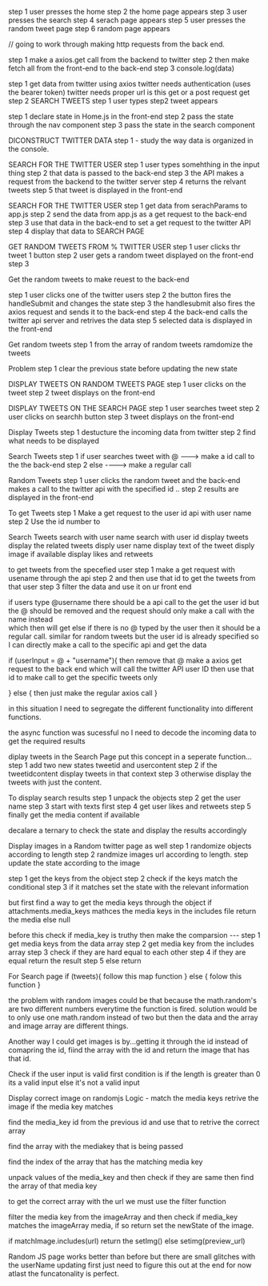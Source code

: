 step 1 user presses the home
step 2 the home page appears
step 3 user presses the search
step 4 serach page appears
step 5 user presses the random tweet page
step 6 random page appears

// going to work through making http requests from the back end.

step 1 make a axios.get call from the backend to twitter
step 2 then make fetch all from the front-end to the back-end
step 3 console.log(data)

step 1
get data from twitter using axios
twitter needs authentication (uses the bearer token)
twitter needs proper url
is this get or a post request get
step 2
SEARCH TWEETS
step 1 user types
step2 tweet appears

step 1 declare state in Home.js in the front-end
step 2 pass the state through the nav component
step 3 pass the state in the search component

DICONSTRUCT TWITTER DATA
step 1 - study the way data is organized in the console.

SEARCH FOR THE TWITTER USER
step 1 user types somehthing in the input thing
step 2 that data is passed to the back-end
step 3 the API makes a request from the backend to the twitter server
step 4 returns the relvant tweets
step 5 that tweet is displayed in the front-end

SEARCH FOR THE TWITTER USER
step 1 get data from serachParams to app.js
step 2 send the data from app.js as a get request to the back-end
step 3 use that data in the back-end to set a get request to the twitter API
step 4 display that data to SEARCH PAGE

GET RANDOM TWEETS FROM % TWITTER USER
step 1 user clicks thr tweet 1 button
step 2 user gets a random tweet displayed on the front-end
step 3

Get the random tweets to make reuest to the back-end

step 1 user clicks one of the twitter users
step 2 the button fires the handleSubmit and changes the state
step 3 the handlesubmit also fires the axios request and sends it to the back-end
step 4 the back-end calls the twitter api server and retrives the data
step 5 selected data is displayed in the front-end

Get random tweets
step 1 from the array of random tweets ramdomize the tweets

Problem
step 1 clear the previous state before updating the new state

DISPLAY TWEETS ON RANDOM TWEETS PAGE
step 1 user clicks on the tweet
step 2 tweet displays on the front-end

DISPLAY TWEETS ON THE SEARCH PAGE
step 1 user searches tweet
step 2 user clicks on searchh button
step 3 tweet displays on the front-end

Display Tweets
step 1 destucture the incoming data from twitter
step 2 find what needs to be displayed

Search Tweets
step 1 if user searches tweet with @ ---> make a id call to the the back-end
step 2 else ----> make a regular call

Random Tweets
step 1 user clicks the random tweet and the back-end makes a call to the twitter api with the specified id ..
step 2 results are displayed in the front-end

To get Tweets
step 1 Make a get request to the user id api with user name
step 2 Use the id number to

Search Tweets
search with user name
search with user id
display tweets
display the related tweets
disply user name
display text of the tweet
disply image if available
display likes and retweets

to get tweets from the specefied user
step 1 make a get request with usename through the api
step 2 and then use that id to get the tweets from that user
step 3 filter the data and use it on ur front end

if users type @username
there should be a api call to the get the user id
but the @ should be removed and the request should only make a call with the name instead  
which then will get
else if there is no @ typed by the user then it should be a regular call.
similar for random tweets but the user id is already specified
so I can directly make a call to the specific api and get the data

if (userInput = @ + "username"){
then remove that @
make a axios get request to the back end
which will call the twitter API user ID
then use that id to make call to get the specific tweets only


} else {
then just make the regular axios call
}


in this situation I need to segregate the different functionality into different functions. 


the async function was sucessful no I need to decode the incoming data to get the required results 


diplay tweets in the Search Page
put this concept in a seperate function...
step 1 add two new states tweetid and usercontent
step 2 if the tweetidcontent display tweets in that context 
step 3 otherwise display the tweets with just the content. 

To display search results 
 step 1 unpack the objects
 step 2 get the user name 
 step 3 start with texts first 
 step 4 get user likes and retweets 
 step 5 finally get the media content if available 



decalare a ternary to check the state and display the results accordingly 


Display images in a Random twitter page as well 
step 1 randomize objects according to length 
step 2 randmize images url according to length. 
step update the state according to the image 


step 1 get the keys from the object 
step 2 check if the keys match the conditional 
step 3 if it matches set the state with the relevant information 


but first find a way to get the media keys through the object 
if attachments.media_keys mathces the media keys in the includes file 
return the media 
else null 


before this check if media_key is truthy then make the comparsion --- 
step 1 get media keys from the data array
step 2 get media key from the includes array 
step 3 check if they are hard equal to each other 
step 4 if they are equal return the result 
step 5 else return 



For Search page 
if (tweets){
 follow this map function 
} else {
    folow this function 
}

the problem with random images could be that because the math.random's are two different numbers everytime the function is fired. 
solution would be to only use one math.random instead of two but then the data and the array and image array are different things. 

Another way I could get images is by...getting it through the id instead of comapring the id, 
fiind the array with the id and return the image that has that id. 

Check if the user input is valid 
first condition is if the length is greater than 0 its a valid input else it's not a valid input 


Display correct image on randomjs 
 Logic - match the media keys 
 retrive the image if the media key matches 
 
 find the media_key id from the previous id and use that to retrive the correct array 

 
find the array with the mediakey that is being passed 

find the index of the array that has the matching media key 


unpack values of the media_key and then check if they are same 
then find the array of that media key 

to get the correct array with the url we must use the filter function 

filter the media key from the imageArray 
and then check if media_key matches the  imageArray media, 
if so return set the newState of the image.


if matchImage.includes(url)
 return the setImg()
 else 
  setimg(preview_url)


Random JS page works better than before but there are small glitches with the userName updating first 
just need to figure this out at the end for now atlast the funcatonality is perfect. 













